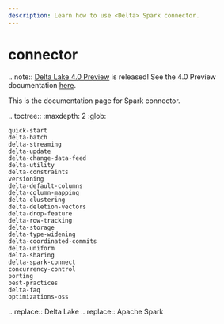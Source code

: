 ```yaml
---
description: Learn how to use <Delta> Spark connector.
---
```


# <AS> connector

.. note::
[Delta Lake 4.0 Preview](https://github.com/delta-io/delta/releases/tag/v4.0.0rc1) is released! See the 4.0 Preview documentation [here](https://docs.delta.io/4.0.0-preview/index.html).

This is the documentation page for <Delta> Spark connector.

.. toctree::
    :maxdepth: 2
    :glob:

    quick-start
    delta-batch
    delta-streaming
    delta-update
    delta-change-data-feed
    delta-utility
    delta-constraints
    versioning
    delta-default-columns
    delta-column-mapping
    delta-clustering
    delta-deletion-vectors
    delta-drop-feature
    delta-row-tracking
    delta-storage
    delta-type-widening
    delta-coordinated-commits
    delta-uniform
    delta-sharing
    delta-spark-connect
    concurrency-control
    porting
    best-practices
    delta-faq
    optimizations-oss


.. <Delta> replace:: Delta Lake
.. <AS> replace:: Apache Spark
